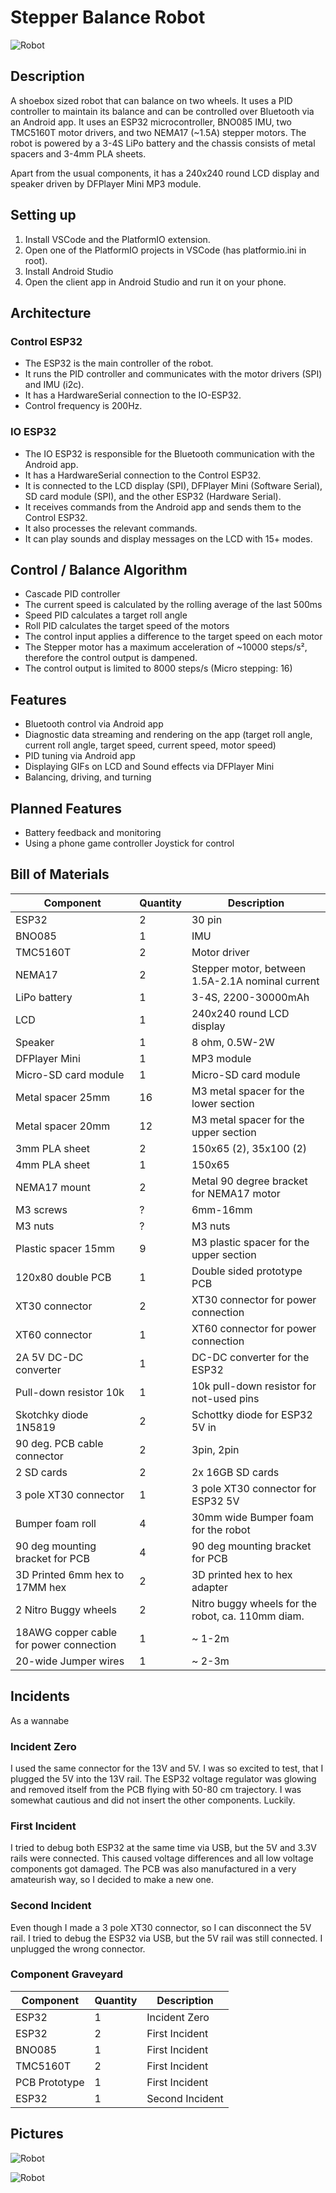 # Stepper Balance Robot 

![Robot](./assets/images/robot.jpg)

## Description
A shoebox sized robot that can balance on two wheels. It uses a PID controller to maintain its balance and can be controlled over Bluetooth via an Android app.
It uses an ESP32 microcontroller, BNO085 IMU, two TMC5160T motor drivers, and two NEMA17 (~1.5A) stepper motors.
The robot is powered by a 3-4S LiPo battery and the chassis consists of metal spacers and 3-4mm PLA sheets.

Apart from the usual components, it has a 240x240 round LCD display and speaker driven by DFPlayer Mini MP3 module.

## Setting up
1. Install VSCode and the PlatformIO extension.
2. Open one of the PlatformIO projects in VSCode (has platformio.ini in root).
3. Install Android Studio
4. Open the client app in Android Studio and run it on your phone.

## Architecture

### Control ESP32
- The ESP32 is the main controller of the robot. 
- It runs the PID controller and communicates with the motor drivers (SPI) and IMU (i2c).
- It has a HardwareSerial connection to the IO-ESP32.
- Control frequency is 200Hz.

### IO ESP32
- The IO ESP32 is responsible for the Bluetooth communication with the Android app.
- It has a HardwareSerial connection to the Control ESP32.
- It is connected to the LCD display (SPI), DFPlayer Mini (Software Serial), SD card module (SPI), and the other ESP32 (Hardware Serial).
- It receives commands from the Android app and sends them to the Control ESP32.
- It also processes the relevant commands.
- It can play sounds and display messages on the LCD with 15+ modes.

## Control / Balance Algorithm
- Cascade PID controller
- The current speed is calculated by the rolling average of the last 500ms
- Speed PID calculates a target roll angle
- Roll PID calculates the target speed of the motors
- The control input applies a difference to the target speed on each motor
- The Stepper motor has a maximum acceleration of ~10000 steps/s², therefore the control output is dampened.
- The control output is limited to 8000 steps/s (Micro stepping: 16)

## Features
- Bluetooth control via Android app
- Diagnostic data streaming and rendering on the app (target roll angle, current roll angle, target speed, current speed, motor speed)
- PID tuning via Android app
- Displaying GIFs on LCD and Sound effects via DFPlayer Mini
- Balancing, driving, and turning

## Planned Features
- Battery feedback and monitoring
- Using a phone game controller Joystick for control

## Bill of Materials
| Component                                         | Quantity   | Description                                           |
|---------------------------------------------------|------------|-------------------------------------------------------|
| ESP32                                             | 2          | 30 pin                                                |
| BNO085                                            | 1          | IMU                                                   |
| TMC5160T                                          | 2          | Motor driver                                          |
| NEMA17                                            | 2          | Stepper motor, between 1.5A-2.1A nominal current      |
| LiPo battery                                      | 1          | 3-4S, 2200-30000mAh                                   |
| LCD                                               | 1          | 240x240 round LCD display                             |
| Speaker                                           | 1          | 8 ohm, 0.5W-2W                                        |
| DFPlayer Mini                                     | 1          | MP3 module                                            |
| Micro-SD card module                              | 1          | Micro-SD card module                                  |
| Metal spacer 25mm                                 | 16         | M3 metal spacer for the lower section                 |
| Metal spacer 20mm                                 | 12         | M3 metal spacer for the upper section                 |
| 3mm PLA sheet                                     | 2          | 150x65 (2), 35x100 (2)                                |
| 4mm PLA sheet                                     | 1          | 150x65                                                |
| NEMA17 mount                                      | 2          | Metal 90 degree bracket for NEMA17 motor              |
| M3 screws                                         | ?          | 6mm-16mm                                              |
| M3 nuts                                           | ?          | M3 nuts                                               |
| Plastic spacer 15mm                               | 9          | M3 plastic spacer for the upper section               |
| 120x80 double PCB                                 | 1          | Double sided prototype PCB                            |
| XT30 connector                                    | 2          | XT30 connector for power connection                   |
| XT60 connector                                    | 1          | XT60 connector for power connection                   |
| 2A 5V DC-DC converter                             | 1          | DC-DC converter for the ESP32                         |
| Pull-down resistor 10k                            | 1          | 10k pull-down resistor for not-used pins              |
| Skotchky diode 1N5819                             | 2          | Schottky diode for ESP32 5V in                        |
| 90 deg. PCB cable connector                       | 2          | 3pin, 2pin                                            |
| 2 SD cards                                        | 2          | 2x 16GB SD cards                                      |
| 3 pole XT30 connector                             | 1          | 3 pole XT30 connector for ESP32 5V                    |
| Bumper foam roll                                  | 4          | 30mm wide Bumper foam for the robot                   |
| 90 deg mounting bracket for PCB                   | 4          | 90 deg mounting bracket for PCB                       |
| 3D Printed 6mm hex to 17MM hex                    | 2          | 3D printed hex to hex adapter                         |
| 2 Nitro Buggy wheels                              | 2          | Nitro buggy wheels for the robot, ca. 110mm diam.     | 
| 18AWG copper cable for power connection           | 1          | ~ 1-2m                                                |
| 20-wide Jumper wires                              | 1          | ~ 2-3m                                                |

## Incidents

As a wannabe

### Incident Zero
I used the same connector for the 13V and 5V. I was so excited to test, that I plugged the 5V into the 13V rail.
The ESP32 voltage regulator was glowing and removed itself from the PCB flying with 50-80 cm trajectory.
I was somewhat cautious and did not insert the other components. Luckily.

### First Incident
I tried to debug both ESP32 at the same time via USB, but the 5V and 3.3V rails were connected.
This caused voltage differences and all low voltage components got damaged.
The PCB was also manufactured in a very amateurish way, so I decided to make a new one.

### Second Incident
Even though I made a 3 pole XT30 connector, so I can disconnect the 5V rail.
I tried to debug the ESP32 via USB, but the 5V rail was still connected. 
I unplugged the wrong connector.

### Component Graveyard

| Component     | Quantity       | Description       |
|---------------|----------------|-------------------|
| ESP32         | 1              | Incident Zero     |
| ESP32         | 2              | First Incident    |
| BNO085        | 1              | First Incident    |
| TMC5160T      | 2              | First Incident    |
| PCB Prototype | 1              | First Incident    |
| ESP32         | 1              | Second Incident   |

## Pictures
![Robot](./assets/images/pcb-front-full.jpg)

![Robot](./assets/images/pcb-back.jpg)

